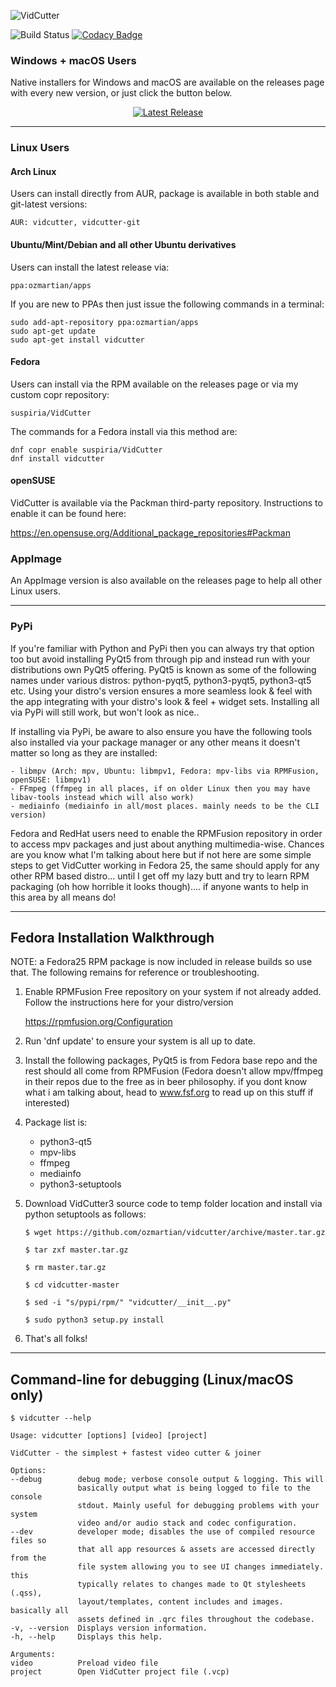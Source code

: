 ![VidCutter](https://raw.githubusercontent.com/ozmartian/vidcutter/gh-pages/vidcutter-banner.png)

![Build Status](https://travis-ci.org/ozmartian/vidcutter.svg?branch=master) 
[![Codacy Badge](https://api.codacy.com/project/badge/Grade/425a00c7c6af446ba87c6152567d9f7e)](https://www.codacy.com/app/ozmartian/vidcutter?utm_source=github.com&utm_medium=referral&utm_content=ozmartian/vidcutter&utm_campaign=badger)

### Windows + macOS Users

Native installers for Windows and macOS are available on the releases page with every new version, or just click the button below. 

<p style="text-align:center;"><a href="https://github.com/ozmartian/vidcutter/releases/latest"><img alt="Latest Release" src="http://tvlinker.ozmartians.com/images/button-latest-release.png" style="max-width:100%;"></a></p>

***

### Linux Users

#### Arch Linux

Users can install directly from AUR, package is available in both stable and git-latest versions:

    AUR: vidcutter, vidcutter-git

#### Ubuntu/Mint/Debian and all other Ubuntu derivatives 

Users can install the latest release via:

    ppa:ozmartian/apps

If you are new to PPAs then just issue the following commands in a terminal:

    sudo add-apt-repository ppa:ozmartian/apps
    sudo apt-get update
    sudo apt-get install vidcutter

#### Fedora

Users can install via the RPM available on the releases page or via my custom copr repository:

    suspiria/VidCutter
    
The commands for a Fedora install via this method are:

    dnf copr enable suspiria/VidCutter
    dnf install vidcutter

#### openSUSE

VidCutter is available via the Packman third-party repository. Instructions to enable it can be found here:

   https://en.opensuse.org/Additional_package_repositories#Packman

### AppImage

An AppImage version is also available on the releases page to help all other Linux users.

***

### PyPi

If you're familiar with Python and PyPi then you can always try that option too but avoid installing PyQt5 from through pip and instead run with your distributions own PyQt5 offering. PyQt5 is known as some of the following names under various distros: python-pyqt5, python3-pyqt5, python3-qt5 etc. Using your distro's version ensures a more seamless look & feel with the app integrating with your distro's look & feel + widget sets. Installing all via PyPi will still work, but won't look as nice..

If installing via PyPi, be aware to also ensure you have the following tools also installed via your package manager or any other means it doesn't matter so long as they are installed:

    - libmpv (Arch: mpv, Ubuntu: libmpv1, Fedora: mpv-libs via RPMFusion, openSUSE: libmpv1)
    - FFmpeg (ffmpeg in all places, if on older Linux then you may have libav-tools instead which will also work)
    - mediainfo (mediainfo in all/most places. mainly needs to be the CLI version)

Fedora and RedHat users need to enable the RPMFusion repository in order to access mpv packages and just about anything multimedia-wise. Chances are you know what I'm talking about here but if not here are some simple steps to get VidCutter working in Fedora 25, the same should apply for any other RPM based distro... until I get off my lazy butt and try to learn RPM packaging (oh how horrible it looks though).... if anyone wants to help in this area by all means do!

***

## Fedora Installation Walkthrough

NOTE: a Fedora25 RPM package is now included in release builds so use that. The following remains for reference or troubleshooting.

1. Enable RPMFusion Free repository on your system if not already added. Follow the instructions here for your distro/version

    https://rpmfusion.org/Configuration
    
2. Run 'dnf update' to ensure your system is all up to date.  

3. Install the following packages, PyQt5 is from Fedora base repo and the rest should all come from RPMFusion (Fedora doesn't allow mpv/ffmpeg in their repos due to the free as in beer philosophy. if you dont know what i am talking about, head to www.fsf.org to read up on this stuff if interested)

4. Package list is:

    - python3-qt5
    - mpv-libs
    - ffmpeg
    - mediainfo
    - python3-setuptools

5. Download VidCutter3 source code to temp folder location and install via python setuptools as follows:
    ```
    $ wget https://github.com/ozmartian/vidcutter/archive/master.tar.gz
    
    $ tar zxf master.tar.gz
    
    $ rm master.tar.gz
    
    $ cd vidcutter-master
    
    $ sed -i "s/pypi/rpm/" "vidcutter/__init__.py"
    
    $ sudo python3 setup.py install
    ```
6. That's all folks!

***

## Command-line for debugging (Linux/macOS only)
  ```
  $ vidcutter --help

Usage: vidcutter [options] [video] [project]

VidCutter - the simplest + fastest video cutter & joiner

Options:
  --debug        debug mode; verbose console output & logging. This will
                 basically output what is being logged to file to the console
                 stdout. Mainly useful for debugging problems with your system
                 video and/or audio stack and codec configuration.
  --dev          developer mode; disables the use of compiled resource files so
                 that all app resources & assets are accessed directly from the
                 file system allowing you to see UI changes immediately. this
                 typically relates to changes made to Qt stylesheets (.qss),
                 layout/templates, content includes and images. basically all
                 assets defined in .qrc files throughout the codebase.
  -v, --version  Displays version information.
  -h, --help     Displays this help.

Arguments:
  video          Preload video file
  project        Open VidCutter project file (.vcp)
  ```
